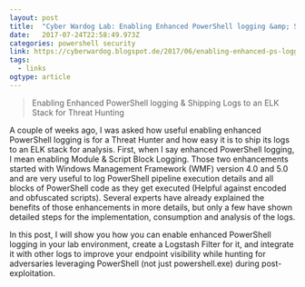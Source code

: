 ```yaml
---
layout: post 
title:  "Cyber Wardog Lab: Enabling Enhanced PowerShell logging &amp; Shipping Logs to an ELK Stack for Threat Hunting" 
date:   2017-07-24T22:58:49.973Z 
categories: powershell security 
link: https://cyberwardog.blogspot.de/2017/06/enabling-enhanced-ps-logging-shipping.html?m=1 
tags:
  - links
ogtype: article 
---
```


> Enabling Enhanced PowerShell logging & Shipping Logs to an ELK Stack for Threat Hunting


A couple of weeks ago, I was asked how useful enabling enhanced PowerShell logging is for a Threat Hunter and how easy it is to ship its logs to an ELK stack for analysis. First, when I say enhanced PowerShell logging, I mean enabling Module & Script Block Logging. Those two enhancements started with Windows Management Framework (WMF) version 4.0 and 5.0 and are very useful to log PowerShell pipeline execution details and all blocks of PowerShell code as they get executed (Helpful against encoded and obfuscated scripts). Several experts have already explained the benefits of those enhancements in more details, but only a few have shown detailed steps for the implementation, consumption and analysis of the logs.

In this post, I will show you how you can enable enhanced PowerShell logging in your lab environment, create a Logstash Filter for it, and integrate it with other logs to improve your endpoint visibility while hunting for adversaries leveraging PowerShell (not just powershell.exe) during post-exploitation. 